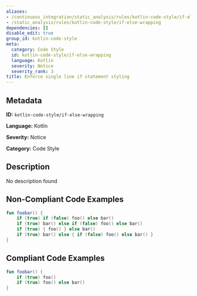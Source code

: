 ```yaml
---
aliases:
- /continuous_integration/static_analysis/rules/kotlin-code-style/if-else-wrapping
- /static_analysis/rules/kotlin-code-style/if-else-wrapping
dependencies: []
disable_edit: true
group_id: kotlin-code-style
meta:
  category: Code Style
  id: kotlin-code-style/if-else-wrapping
  language: Kotlin
  severity: Notice
  severity_rank: 3
title: Enforce single line if statement styling
---
```

<!--  SOURCED FROM https://github.com/DataDog/datadog-static-analyzer-rule-docs -->


## Metadata
**ID:** `kotlin-code-style/if-else-wrapping`

**Language:** Kotlin

**Severity:** Notice

**Category:** Code Style

## Description
No description found

## Non-Compliant Code Examples
```kotlin
fun foobar() {
    if (true) if (false) foo() else bar()
    if (true) bar() else if (false) foo() else bar()
    if (true) { foo() } else bar()
    if (true) bar() else { if (false) foo() else bar() }
}
```

## Compliant Code Examples
```kotlin
fun foobar() {
    if (true) foo()
    if (true) foo() else bar()
}
```
